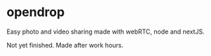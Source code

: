 # opendrop

Easy photo and video sharing made with webRTC, node and nextJS.

Not yet finished. Made after work hours.

